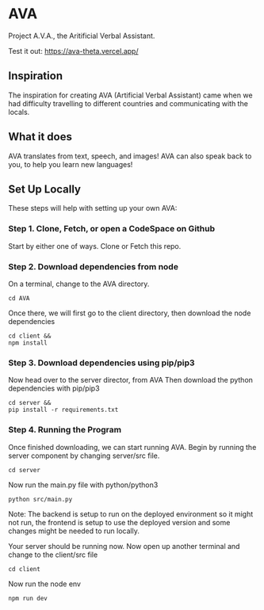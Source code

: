 # AVA
Project A.V.A., the Aritificial Verbal Assistant.

Test it out: https://ava-theta.vercel.app/

## Inspiration
The inspiration for creating AVA (Artificial Verbal Assistant) came when we had difficulty travelling to different countries and communicating with the locals.

## What it does
AVA translates from text, speech, and images! AVA can also speak back to you, to help you learn new languages!


## Set Up Locally
These steps will help with setting up your own AVA:
### Step 1. Clone, Fetch, or open a CodeSpace on Github
Start by either one of ways. Clone or Fetch this repo.
### Step 2. Download dependencies from node
On a terminal, change to the AVA directory.
```console
cd AVA
```
Once there, we will first go to the client directory, then download the node dependencies
```console
cd client &&
npm install
```
### Step 3. Download dependencies using pip/pip3
Now head over to the server director, from AVA
Then download the python dependencies with pip/pip3
```console
cd server &&
pip install -r requirements.txt
```

### Step 4. Running the Program
Once finished downloading, we can start running AVA. Begin by running the server component by changing server/src file.
```console
cd server
```
Now run the main.py file with python/python3
```console
python src/main.py
```
Note: The backend is setup to run on the deployed environment so it might not run, the frontend is setup to use the deployed version and some changes might be needed to run locally.

Your server should be running now. Now open up another terminal and change to the client/src file
```console
cd client
```
Now run the node env
```console
npm run dev
```
